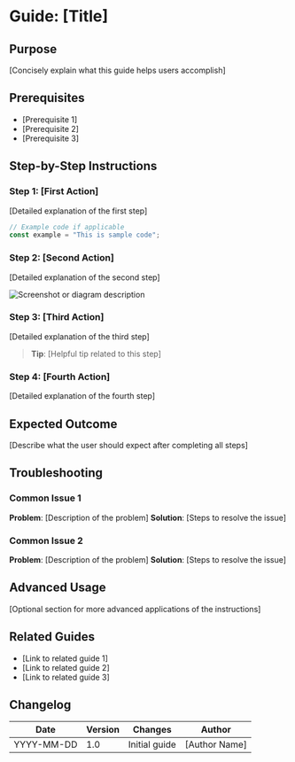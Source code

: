 # Guide: [Title]

## Purpose

[Concisely explain what this guide helps users accomplish]

## Prerequisites

- [Prerequisite 1]
- [Prerequisite 2]
- [Prerequisite 3]

## Step-by-Step Instructions

### Step 1: [First Action]

[Detailed explanation of the first step]

```javascript
// Example code if applicable
const example = "This is sample code";
```

### Step 2: [Second Action]

[Detailed explanation of the second step]

![Screenshot or diagram description](path/to/image.png)

### Step 3: [Third Action]

[Detailed explanation of the third step]

> **Tip**: [Helpful tip related to this step]

### Step 4: [Fourth Action]

[Detailed explanation of the fourth step]

## Expected Outcome

[Describe what the user should expect after completing all steps]

## Troubleshooting

### Common Issue 1

**Problem**: [Description of the problem]
**Solution**: [Steps to resolve the issue]

### Common Issue 2

**Problem**: [Description of the problem]
**Solution**: [Steps to resolve the issue]

## Advanced Usage

[Optional section for more advanced applications of the instructions]

## Related Guides

- [Link to related guide 1]
- [Link to related guide 2]
- [Link to related guide 3]

## Changelog

| Date | Version | Changes | Author |
|------|---------|---------|--------|
| YYYY-MM-DD | 1.0 | Initial guide | [Author Name]
